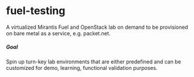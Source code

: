 # fuel-testing

A virtualized Mirantis Fuel and OpenStack lab on demand to be provisioned on bare metal as a service, e.g. packet.net.

##### Goal
Spin up turn-key lab environments that are either predefined and can be customized for demo, learning, functional validation purposes.

